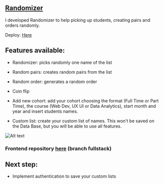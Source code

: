 ## [Randomizer](https://randomizer-ironhack-app.herokuapp.com/)

I developed Randomizer to help picking up students, creating pairs and orders randomly.

Deploy: [Here](https://randomizer-ironhack-app.herokuapp.com/)

## Features available:

- Randomizer: picks randomly one name of the list
- Random pairs: creates random pairs from the list
- Random order: generates a random order
- Coin flip

- Add new cohort: add your cohort choosing the format (Full Time or Part Time), the course (Web Dev, UX UI or Data Analytics), start month and year and insert students names.
- Custom list: create your custom list of names. This won't be saved on the Data Base, but you will be able to use all features.

![Alt text](./src/assets/images/screenshot.png?raw=true "screenshot.png")

### Frontend repository [here](https://github.com/juliajforesti/randomizer/tree/fullstack) (branch fullstack)

## Next step:
- Implement authentication to save your custom lists
